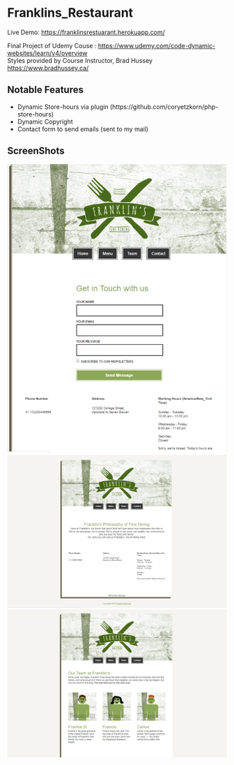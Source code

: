 # Franklins_Restaurant

Live Demo: https://franklinsrestuarant.herokuapp.com/

Final Project of Udemy Couse : https://www.udemy.com/code-dynamic-websites/learn/v4/overview <br>
Styles provided by Course Instructor, Brad Hussey https://www.bradhussey.ca/

<h2> Notable Features </h2>
<ul>
  <li> Dynamic Store-hours via plugin (https://github.com/coryetzkorn/php-store-hours) </li>
  <li> Dynamic Copyright </li>
  <li> Contact form to send emails (sent to my mail) </li>
</ul>
  
  <h2> ScreenShots </h2>
 
![contactPage](https://github.com/rahulbanerjee26/Franklins_Restaurant/blob/master/img/contact.PNG)
![homePage](https://github.com/rahulbanerjee26/Franklins_Restaurant/blob/master/img/homepage.PNG)
![teamMembersPage](https://github.com/rahulbanerjee26/Franklins_Restaurant/blob/master/img/teamMembers.PNG)
